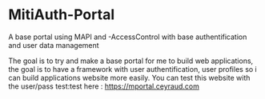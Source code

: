 # MitiAuth-Portal
A base portal using MAPI and -AccessControl with base authentification and user data management

The goal is to try and make a base portal for me to build web applications, the goal is to have a framework with user authentification, user profiles so i can build applications website more easily.
You can test this website with the user/pass test:test here : https://mportal.ceyraud.com
